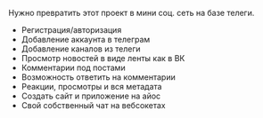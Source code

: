 Нужно превратить этот проект в мини соц. сеть на базе телеги.

- Регистрация/авторизация
- Добавление аккаунта в телеграм
- Добавление каналов из телеги
- Просмотр новостей в виде ленты как в ВК
- Комментарии под постами
- Возможность ответить на комментарии
- Реакции, просмотры и вся метадата
- Создать сайт и приложение на айос
- Свой собственный чат на вебсокетах